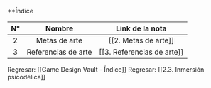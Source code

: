 
**Índice

| N°  |         Nombre          |        Link de la nota         |
| :-: | :---------------------: | :----------------------------: |
|  2  |      Metas de arte      |      [[2. Metas de arte]]      |
|  3  |   Referencias de arte   |   [[3. Referencias de arte]]   |


Regresar: [[Game Design Vault - Índice]]
Regresar: [[2.3. Inmersión psicodélica]]